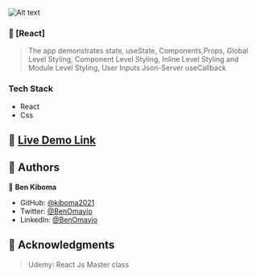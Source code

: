 <a name="readme-top"></a>

<!-- PROJECT DESCRIPTION -->
![Alt text](<Screenshot from 2023-12-02 13-02-03.png>)

### 📖 [React] <a name="about-project"></a>

> The app demonstrates state, useState, Components,Props, Global Level Styling, Component Level Styling, Inline Level Styling and Module Level Styling, User Inputs
> Json-Server
> useCallback


### Tech Stack <a name="tech-stack"></a>

- React
- Css


## 🚀 <a href="https://kiboma2021.github.io/React---Bookstore/" target="_blank">Live Demo Link</a>


## 👥 Authors <a name="authors"></a>

👤 **Ben Kiboma**

- GitHub: [@kiboma2021](https://github.com/kiboma2021)
- Twitter: [@BenOmayio](https://twitter.com/omayiobenj)
- LinkedIn: [@BenOmayio](https://www.linkedin.com/in/ben-kiboma/)


<!-- ACKNOWLEDGEMENTS -->

## 🙏 Acknowledgments <a name="acknowledgements"></a>

> Udemy: React Js Master class